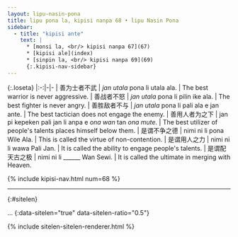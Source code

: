 ```yaml
---
layout: lipu-nasin-pona
title: lipu pona la, kipisi nanpa 68 • lipu Nasin Pona
sidebar:
  - title: "kipisi ante"
    text: |
      * [monsi la, <br/> kipisi nanpa 67](67)
      * [kipisi ale](index)
      * [sinpin la, <br/> kipisi nanpa 69](69)
      {:.kipisi-nav-sidebar}
---
```


{:.loseta}
|:-:|-|-
| 善为士者<wbr/>不武   | _jan utala_ pona li utala ala.  | The best warrior is never aggressive.
| 善战者<wbr/>不怒     | _jan utala_ pona li pilin ike ala. | The best fighter is never angry.
| 善胜敌者<wbr/>不与   | _jan utala_ pona li pali ala e jan ante. | The best tactician does not engage the enemy.
| 善用人者<wbr/>为之下 | jan pi kepeken pali jan li anpa e _ona wan_ tan _ona mute_. | The best utilizer of people's talents places himself below them.
| 是谓<wbr/>不争之德   | nimi ni li pona Wile Ala. | This is called the virtue of non-contention.
| 是谓<wbr/>用人之力   | nimi ni li wawa Pali Jan. | It is called the ability to engage people's talents.
| 是谓<wbr/>配天古之极 | nimi ni li ______ Wan Sewi. | It is called the ultimate in merging with Heaven.

{% include kipisi-nav.html num=68 %}

-------
{:#sitelen}

...
{:data-sitelen="true" data-sitelen-ratio="0.5"}

{% include sitelen-sitelen-renderer.html %}
